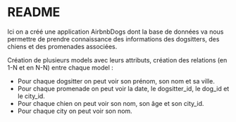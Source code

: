 # README

Ici on a créé une application AirbnbDogs dont la base de données va nous permettre de prendre connaissance des informations des dogsitters, des chiens et des promenades associées.

Création de plusieurs models avec leurs attributs, création des relations (en 1-N et en N-N) entre chaque model :
- Pour chaque dogsitter on peut voir son prénom, son nom et sa ville.
- Pour chaque promenade on peut voir la date, le dogsitter_id, le dog_id et le city_id.
- Pour chaque chien on peut voir son nom, son âge et son city_id.
- Pour chaque city on peut voir son nom.
